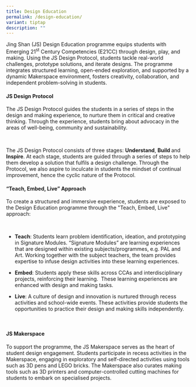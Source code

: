 ```yaml
---
title: Design Education
permalink: /design-education/
variant: tiptap
description: ""
---
```

<p>Jing Shan (JS) Design Education programme equips students with Emerging
21<sup>st</sup> Century Competencies (E21CC) through design, play, and making.
Using the JS Design Protocol, students tackle real-world challenges, prototype
solutions, and iterate designs. The programme integrates structured learning,
open-ended exploration, and supported by a dynamic Makerspace environment,
fosters creativity, collaboration, and independent problem-solving in students.</p>
<p></p>
<h4>JS Design Protocol</h4>
<p>The JS Design Protocol guides the students in a series of steps in the
design and making experience, to nurture them in critical and creative
thinking. Through the experience, students bring about advocacy in the
areas of well-being, community and sustainability.</p>
<p>
<br>
</p>
<p>The JS Design Protocol consists of three stages: <strong>Understand</strong>, <strong>Build </strong>and <strong>Inspire</strong>.
At each stage, students are guided through a series of steps to help them
develop a solution that fulfils a design challenge. Through the Protocol,
we also aspire to inculcate in students the mindset of continual improvement,
hence the cyclic nature of the Protocol.</p>
<p></p>
<h4>“Teach, Embed, Live” Approach</h4>
<p>To create a structured and immersive experience, students are exposed
to the Design Education programme through the "Teach, Embed, Live" approach:</p>
<p>
<br>
</p>
<ul>
<li>
<p><strong>Teach</strong>: Students learn problem identification, ideation,
and prototyping in Signature Modules. “Signature Modules” are learning
experiences that are designed within existing subjects/programmes, e.g.
PAL and Art. Working together with the subject teachers, the team provides
expertise to infuse design activities into these learning experiences.&nbsp;</p>
</li>
<li>
<p><strong>Embed</strong>: Students apply these skills across CCAs and interdisciplinary
projects, reinforcing their learning.&nbsp; These learning experiences
are enhanced with design and making tasks.</p>
</li>
<li>
<p><strong>Live</strong>: A culture of design and innovation is nurtured
through recess activities and school-wide events. These activities provide
students the opportunities to practice their design and making skills independently.</p>
</li>
</ul>
<p>
<br>
</p>
<h4>JS Makerspace</h4>
<p>To support the programme, the JS Makerspace serves as the heart of student
design engagement. Students participate in recess activities in the Makerspace,
engaging in exploratory and self-directed activities using tools such as
3D pens and LEGO bricks. The Makerspace also curates making tools such
as 3D printers and computer-controlled cutting machines for students to
embark on specialised projects.</p>
<p>
<br>
</p>